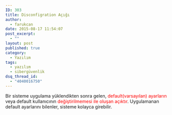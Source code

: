 ```yaml
---
ID: 303
title: Disconfigration Açığı
author:
  - farukcan
date: 2015-08-17 11:54:07
post_excerpt:
  - ""
layout: post
published: true
category:
  - Yazılım
tags:
  - yazılım
  - sibergüvenlik
dsq_thread_id:
  - "4040016750"
---
```


Bir sisteme uygulama yüklendikten sonra gelen, <span style="color: #ff0000">default(varsayılan) ayarların </span>veya default kullanıcının <span style="color: #ff0000">değiştirilmemesi ile oluşan açıktır</span>. Uygulamanan default ayarlarını bilenler, sisteme kolayca girebilir.

